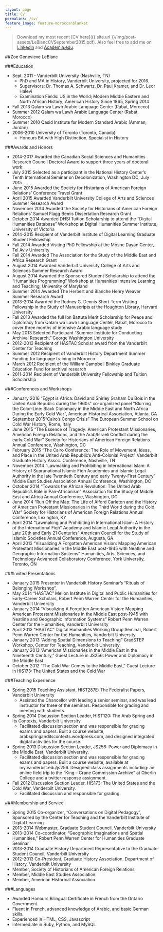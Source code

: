 ```yaml
---
layout: page
title: CV
permalink: /cv/
feature_image: feature-moroccanblanket
---
```

> <i class="fa fa-download"></i> Download my most recent [CV here]({{ site.url }}/img/post-assets/LeBlancCVSeptember2015.pdf). Also feel free to add me on [Linkedin](https://www.linkedin.com/pub/zoe-leblanc/46/650/70b) and [Academia.edu](https://vanderbilt.academia.edu/ZoeLeBlanc).

##Zoe Genevieve LeBlanc

###Education
* Sept. 2011 -  Vanderbilt University (Nashville, TN)
    * PhD and MA in History, Vanderbilt University, projected for 2016.
    * Supervisors: Dr. Thomas A. Schwartz, Dr. Paul Kramer, and Dr. Leor Halevi
    * Examination Fields: US in the World; Modern Middle Eastern and North African History; American History Since 1865, Spring 2014
* Fall 2013       Qalam wa Lawh Arabic Language Center (Rabat, Morocco)
* Summer 2012 Qalam wa Lawh Arabic Language Center (Rabat, Morocco)
* Summer 2010 Qasid Institute for Modern Standard Arabic (Amman, Jordan)
* 2006-2010       University of Toronto (Toronto, Canada)
    * Honours BA with High Distinction, Specialist in History


###Awards and Honors
* 2014-2017 Awarded the Canadian Social Sciences and Humanities Research Council Doctoral Award to support three years of doctoral work
* July 2015 Selected as a participant in the National History Center’s Tenth International Seminar on Decolonization, Washington DC, July 2015
* June 2015 Awarded the Society for Historians of American Foreign Relations’ Conference Travel Grant  
* April 2015 Awarded Vanderbilt University College of Arts and Sciences Summer Research Award 
* November 2014   Awarded the Society for Historians of American Foreign Relations’ Samuel Flagg Bemis Dissertation Research Grant
* October 2014    Awarded DHSI Tuition Scholarship to attend the “Digital Humanities Database” Workshop at Digital Humanities Summer Institute, University of Victoria
* 2014-2015   Recipient of Vanderbilt Institute of Digital Learning Graduate Student Fellowship
* Fall 2014       Awarded Visiting PhD Fellowship at the Moshe Dayan Center, Tel Aviv University
* Fall 2014   Awarded The Association for the Study of the Middle East and Africa Research Grant 
* August 2014 Awarded Vanderbilt University College of Arts and Sciences Summer Research Award 
* August 2014 Awarded the Sponsored Student Scholarship to attend the “Humanities Programming” Workshop at Humanities Intensive Learning and Teaching, University of Maryland
* Summer 2014     Awarded The Herbert and Blanche Henry Weaver Summer Research Award 
* 2013-2014   Awarded the Rodney G. Dennis Short-Term Visiting Fellowship in the Study of Manuscripts at the Houghton Library, Harvard University 
* Fall 2013   Awarded the full Ibn Battuta Merit Scholarship for Peace and Diplomacy from Qalam wa Lawh Language Center, Rabat, Morocco to cover three months of intensive Arabic language study 
* May 2013    Selected Participant “Summer Institute for Conducting Archival Research,” George Washington University
* 2012-2013   Recipient of HASTAC Scholar award from the Vanderbilt Center for Teaching
* Summer 2012     Recipient of Vanderbilt History Department Summer Funding for language training in Morocco
* March 2012  Recipient of the William Campbell Binkley Graduate Education Fund for archival research
* 2011-2014   Recipient of Vanderbilt University Fellowship and Tuition Scholarship 

###Conferences and Workshops
* January 2016  “Egypt is Africa: David and Shirley Graham Du Bois in the United Arab Republic during the 1960s” co-organized panel “Blurring the Color-Line: Black Diplomacy in the Middle East and North Africa During the Early Cold War”, American Historical Association, Atlanta, GA
* September 2015“Cairo’s Congo Crisis” The European Summer School on Cold War History, Rome, Italy
* June 2015   “The Essence of Tragedy: American Protestant Missionaries, American Foreign Relations, and the Arab/Israeli Conflict during the early Cold War” Society for Historians of American Foreign Relations Annual Conference, Washington, DC
* February 2015   “The Cairo Conference: The Role of Movement, Ideas, and Place in the United Arab Republic’s Anti-Colonial Project” Vanderbilt Graduate History Assoc. Conference, Nashville, TN
* November 2014   “Lawmaking and Prohibiting in International Islam: A History of Supranational Islamic Fiqh Academies and Islamic Legal Authority in the late Twentieth Century and early Twenty-First Century” Middle East Studies Association Annual Conference, Washington, DC
* October 2014    “Towards the African Revolution: The United Arab Republic’s Role in Pan-Africanism” Association for the Study of Middle East and Africa Annual Conference, Washington, DC
* June 2014   “Run Off the Map: The Life of Alford Carleton and the History of American Protestant Missionaries in the Third World during the Cold War” Society for Historians of American Foreign Relations Annual Conference, Lexington, KY
* April 2014  “Lawmaking and Prohibiting in International Islam:  A History of the International Fiqh” Academy and Islamic Legal Authority in the Late 20th and Early 21 Centuries” American Council for the Study of Islamic Societies Annual Conference, Augusta, GA
* April 2013  “Visualizing A Forgotten American Vision: Mapping American Protestant Missionaries in the Middle East post-1945 with Neatline and Geographic Information Systems” Humanities, Arts, Sciences, and Technology Advanced Collaboratory Conference, York University, Toronto, ON


###Invited Presentations
* January 2015  Presenter in Vanderbilt History Seminar’s “Rituals of Belonging Workshop”, 
* May 2014    “HASTAC” Mellon Institute in Digital and Public Humanities for Early-Career Scholars, Robert Penn Warren Center for the Humanities, Vanderbilt University
* January 2014    “Visualizing A Forgotten American Vision: Mapping American Protestant Missionaries in the Middle East post-1945 with Neatline and Geographic Information Systems” Robert Penn Warren Center for the Humanities, Vanderbilt University
* April 2013  “HASTAC” Digital Humanities Working Group Seminar, Robert Penn Warren Center for the Humanities, Vanderbilt University
* January 2013    “Adding Spatial Dimensions to Teaching” GradSTEP Workshop, Center for Teaching, Vanderbilt University
* January 2013    “American Missionaries in the Middle East in the Nineteenth Century,” Guest Lecture in JS256: Power and Diplomacy in the Middle East
* October 2012    “The Cold War Comes to the Middle East,” Guest Lecture in HIS173: The United States and the Cold War


###Teaching Experience
* Spring 2015 Teaching Assistant, HIST287E: The Federalist Papers, Vanderbilt University
    * Assisted the Chancellor with leading a senior seminar, and was lead instructor for three of the seminars. Responsible for grading and meeting with students.
* Spring 2014 Discussion Section Leader, HIST120: The Arab Spring and Its Contexts, Vanderbilt University. 
    * Facilitated discussion section and was responsible for grading exams and papers. Built a course website, arabspringanditscontexts.wordpress.com, and designed integrated digital activities for the course.
* Spring 2013 Discussion Section Leader, JS256: Power and Diplomacy in the Middle East, Vanderbilt University. 
    * Facilitated discussion section and was responsible for grading exams and papers. Built a course website, available at my.vanderbilt.edu/js256. Designed class assignments including: an online field trip to the “King – Crane Commission Archive” at Oberlin College and a twitter response assignment.
* Fall 2012   Discussion Section Leader, HIS173: The United States and the Cold War, Vanderbilt University. 
    * Facilitated discussion and responsible for grading.


###Membership and Service
* Spring 2015     Co-organizer, “Conversations on Digital Pedagogy”, Sponsored by the Center for Teaching and the Vanderbilt Institute of Digital Learning
* 2013-2014   Webmaster, Graduate Student Council, Vanderbilt University  
* 2013-2014   Co-coordinator, “Geographic Imaginations and Spatial Humanities,” Robert Penn Warren Center for Humanities Graduate Seminar
* 2013-2014   Graduate History Department Representative to the Graduate Student Council, Vanderbilt University
* 2012-2013   Co-President, Graduate History Association, Department of History, Vanderbilt University
* Member, Society of Historians of American Foreign Relations
* Member, Middle East Studies Association
* Member, American Historical Association


###Languages
* Awarded Honours Bilingual Certificate in French from the Ontario Government.
* Fluent in French, advanced knowledge of Arabic, and basic German skills. 
* Experienced in HTML, CSS, Javascript 
* Intermediate in Ruby, Python, and MySQL






